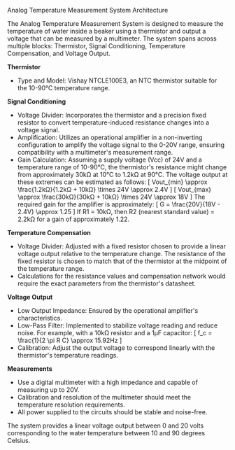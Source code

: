 Analog Temperature Measurement System Architecture

The Analog Temperature Measurement System is designed to measure the temperature of water inside a beaker using a thermistor and output a voltage that can be measured by a multimeter. The system spans across multiple blocks: Thermistor, Signal Conditioning, Temperature Compensation, and Voltage Output.

**Thermistor**
- Type and Model: Vishay NTCLE100E3, an NTC thermistor suitable for the 10-90°C temperature range.

**Signal Conditioning**
- Voltage Divider: Incorporates the thermistor and a precision fixed resistor to convert temperature-induced resistance changes into a voltage signal.
- Amplification: Utilizes an operational amplifier in a non-inverting configuration to amplify the voltage signal to the 0-20V range, ensuring compatibility with a multimeter's measurement range.
- Gain Calculation:
  Assuming a supply voltage (Vcc) of 24V and a temperature range of 10-90°C, the thermistor's resistance might change from approximately 30kΩ at 10°C to 1.2kΩ at 90°C. The voltage output at these extremes can be estimated as follows:
  \[ Vout_{min} \approx \frac{1.2kΩ}{1.2kΩ + 10kΩ} \times 24V \approx 2.4V \]
  \[ Vout_{max} \approx \frac{30kΩ}{30kΩ + 10kΩ} \times 24V \approx 18V \]
  The required gain for the amplifier is approximately:
  \[ G = \frac{20V}{18V - 2.4V} \approx 1.25 \]
  If R1 = 10kΩ, then R2 (nearest standard value) = 2.2kΩ for a gain of approximately 1.22.

**Temperature Compensation**
- Voltage Divider: Adjusted with a fixed resistor chosen to provide a linear voltage output relative to the temperature change. The resistance of the fixed resistor is chosen to match that of the thermistor at the midpoint of the temperature range.
- Calculations for the resistance values and compensation network would require the exact parameters from the thermistor's datasheet.

**Voltage Output**
- Low Output Impedance: Ensured by the operational amplifier's characteristics.
- Low-Pass Filter: Implemented to stabilize voltage reading and reduce noise. For example, with a 10kΩ resistor and a 1µF capacitor:
  \[ f_c = \frac{1}{2 \pi R C} \approx 15.92Hz \]
- Calibration: Adjust the output voltage to correspond linearly with the thermistor's temperature readings.

**Measurements**
- Use a digital multimeter with a high impedance and capable of measuring up to 20V.
- Calibration and resolution of the multimeter should meet the temperature resolution requirements.
- All power supplied to the circuits should be stable and noise-free.

The system provides a linear voltage output between 0 and 20 volts corresponding to the water temperature between 10 and 90 degrees Celsius.